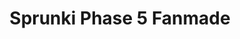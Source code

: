 ---
slug: sprunki-phase-5-fanmade-2329
title: Sprunki Phase 5 Fanmade
description: "Sprunki Phase 5 Fanmade is an exciting online game. Play for free directly in your browser!"
icon: /images/popular_mods/Sprunki Phase 5 Fanmade.png
url: https://wowtbc.net/sprunkin/phase5-fanmade/index.html
previewImage: /images/popular_mods/Sprunki Phase 5 Fanmade.png
type: popular mods

# SEO配置
seo:
  title: "Sprunki Phase 5 Fanmade - Play Free Online Game | Fun Browser Games"
  description: "Sprunki Phase 5 Fanmade - Play this fun online game for free in your browser. No download required!"
  ogImage: "/images/popular_mods/Sprunki Phase 5 Fanmade.png"
  keywords: "sprunki-phase-5-fanmade-2329, online game, browser game, free game, popular mods game, play online"

videoUrls:
  - https://www.youtube.com/embed/example1
  - https://www.youtube.com/embed/example2

whyPlay:
  title: "Why Play Sprunki Phase 5 Fanmade?"
  items:
    - "Immersive Gameplay: Sprunki Phase 5 Fanmade offers an engaging and immersive gaming experience that will keep you entertained for hours"
    - "Challenging Levels: Test your skills with increasingly difficult challenges and obstacles"
    - "Beautiful Graphics: Enjoy stunning visuals and smooth animations that bring the game world to life"
    - "Regular Updates: New content and features are added regularly to keep the game fresh and exciting"
    - "Free to Play: Experience all the fun without spending a penny"
    - "Community Features: Connect with other players, share strategies, and compete for high scores"
    - "Cross-Platform: Play on any device with a web browser, no downloads required"

features:
  title: "Key Features of Sprunki Phase 5 Fanmade"
  image: "/images/popular_mods/Sprunki Phase 5 Fanmade.png"
  items:
    - "Intuitive Controls: Easy to learn controls make Sprunki Phase 5 Fanmade accessible for players of all skill levels"
    - "Multiple Game Modes: Enjoy various gameplay options that provide different challenges and experiences"
    - "Character Customization: Personalize your gaming experience with unique characters and items"
    - "Achievement System: Complete special tasks to earn rewards and recognition"
    - "Leaderboards: Compete with players worldwide and see who can achieve the highest scores"

characteristics:
  title: "Game Characteristics"
  image: "/images/popular_mods/Sprunki Phase 5 Fanmade.png"
  items:
    - "Genre: Popular mods game with elements of strategy and skill"
    - "Difficulty: Suitable for both casual gamers and those seeking a challenge"
    - "Play Time: Quick sessions or extended gameplay, depending on your preference"
    - "Art Style: Vibrant and engaging visuals that enhance the gaming experience"
    - "Sound Design: Immersive audio that complements the gameplay perfectly"

info: "Sprunki Phase 5 Fanmade is an exciting online game that offers players a unique and engaging gaming experience. With its intuitive controls, stunning visuals, and challenging gameplay, Sprunki Phase 5 Fanmade provides hours of entertainment for players of all ages and skill levels. Whether you're looking for a quick gaming session during a break or an extended play session, Sprunki Phase 5 Fanmade delivers an immersive experience that will keep you coming back for more. The game features multiple levels of increasing difficulty, ensuring that players are constantly challenged as they progress. With regular updates adding new content and features, Sprunki Phase 5 Fanmade remains fresh and exciting, providing endless entertainment options for its growing community of players."

howToPlayIntro: "Welcome to Sprunki Phase 5 Fanmade! This guide will walk you through the basics and help you master the game. Whether you're a beginner or looking to improve your skills, these tips and instructions will enhance your gaming experience."

howToPlaySteps:
  - title: "Getting Started"
    description: "Begin your Sprunki Phase 5 Fanmade adventure by familiarizing yourself with the controls. Use your keyboard or mouse to navigate through the game interface. The tutorial will guide you through the basic mechanics and help you understand the objectives."
  - title: "Understanding the Objectives"
    description: "In Sprunki Phase 5 Fanmade, your main goal is to progress through levels by completing specific objectives. Each level presents unique challenges that require different strategies and approaches."
  - title: "Mastering the Controls"
    description: "Practice using the controls to improve your precision and reaction time. Sprunki Phase 5 Fanmade requires quick reflexes and strategic thinking to overcome obstacles and defeat opponents."
  - title: "Utilizing Power-ups"
    description: "Collect power-ups throughout the game to enhance your abilities and overcome difficult challenges. Each power-up offers unique advantages that can be crucial for success."
  - title: "Developing Strategies"
    description: "As you progress in Sprunki Phase 5 Fanmade, develop effective strategies for different scenarios. Analyze patterns, anticipate challenges, and adapt your approach to maximize your performance."

faq:
  title: "Frequently Asked Questions about Sprunki Phase 5 Fanmade"
  items:
    - question: "Is Sprunki Phase 5 Fanmade free to play?"
      answer: "Yes, Sprunki Phase 5 Fanmade is completely free to play directly in your web browser. No downloads or purchases are required to enjoy the full game experience."
    - question: "Can I play Sprunki Phase 5 Fanmade on mobile devices?"
      answer: "Yes, Sprunki Phase 5 Fanmade is optimized for both desktop and mobile play. You can enjoy the game on any device with a web browser and internet connection."
    - question: "Are there any in-game purchases?"
      answer: "While Sprunki Phase 5 Fanmade is free to play, there may be optional in-game purchases available for cosmetic items or additional features that don't affect core gameplay."
    - question: "How often is Sprunki Phase 5 Fanmade updated?"
      answer: "The developers regularly update Sprunki Phase 5 Fanmade with new content, features, and improvements based on player feedback and game performance."
    - question: "Can I play Sprunki Phase 5 Fanmade offline?"
      answer: "Currently, Sprunki Phase 5 Fanmade requires an internet connection to play as it's a browser-based online game."
    - question: "Is Sprunki Phase 5 Fanmade suitable for children?"
      answer: "Yes, Sprunki Phase 5 Fanmade is designed to be family-friendly and suitable for players of all ages."
    - question: "How do I report bugs or issues?"
      answer: "If you encounter any problems while playing Sprunki Phase 5 Fanmade, you can report them through the game's support page or contact the developers directly through their website."
    - question: "Still Have Questions?"
      answer: "If you have additional questions about Sprunki Phase 5 Fanmade that aren't covered in this FAQ, please visit our support center or contact our customer service team for assistance."
---